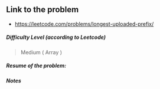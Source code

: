 ## Link to the problem
 
 - https://leetcode.com/problems/longest-uploaded-prefix/
 
##### Difficulty Level (according to Leetcode)
 
 > Medium ( Array )
 
##### Resume of the problem:



##### Notes
  